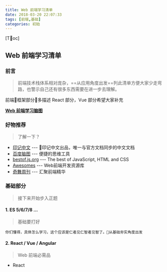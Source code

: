 ```yaml
---
title: Web 前端学习清单
date: 2018-03-20 22:07:33
tags: [前端,基础]
categories: 初始
---
```

[Toc]

## Web 前端学习清单

### 前言
> 前端技术栈体系相对庞杂，==从应用角度出发==列此清单方便大家少走弯路，也警示自己还有很多东西需要在进一步去理解。

前端框架部分多描述 React 部分，Vue 部分希望大家补充

**[Web 前端学习脑图](http://naotu.baidu.com/file/e4574884e45537ef2340e29173a0492f?token=6bbce775fcf3b20c)**

### 好物推荐
> 了解一下？

- [印记中文](https://docschina.org/) --- 印记中文出品，唯一与官方文档同步的中文文档
- [百度脑图](http://naotu.baidu.com/) --- 便捷的思维工具
- [bestof.js.org](https://bestof.js.org/) --- The best of JavaScript, HTML and CSS
- [Awesomes](https://www.awesomes.cn/) --- Web前端开发资源库
- [奇舞周刊](https://weekly.75team.com/) --- 汇聚前端精华

### 基础部分
> 接下来开始步入正题

#### 1. ES 5/6/7/8 ...
> 基础要打好

    你们懂得，具体怎么学习，这个应该是仁者见仁智者见智了。从基础夯实角度出发


#### 2. React / Vue / Angular
> Web 前端必需品

- React 